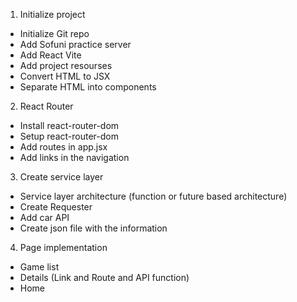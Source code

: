 1. Initialize project

- Initialize Git repo
- Add Sofuni practice server
- Add React Vite
- Add project resourses
- Convert HTML to JSX
- Separate HTML into components

2. React Router
- Install react-router-dom
- Setup react-router-dom
- Add routes in app.jsx
- Add links in the navigation

3. Create service layer
- Service layer architecture (function or future based architecture)
- Create Requester
- Add car API
- Create json file with the information


4. Page implementation
- Game list
- Details (Link and Route and API function)
- Home